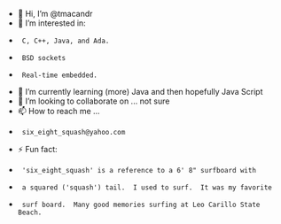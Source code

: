 - 👋 Hi, I’m @tmacandr
- 👀 I’m interested in:
-      C, C++, Java, and Ada.
-      BSD sockets
-      Real-time embedded.
- 🌱 I’m currently learning (more) Java and then hopefully Java Script
- 💞️ I’m looking to collaborate on ... not sure
- 📫 How to reach me ...
-      six_eight_squash@yahoo.com
- ⚡ Fun fact:
-      'six_eight_squash' is a reference to a 6' 8" surfboard with
-      a squared ('squash') tail.  I used to surf.  It was my favorite
-      surf board.  Many good memories surfing at Leo Carillo State Beach.

<!---
tmacandr/tmacandr is a ✨ special ✨ repository because its `README.md` (this file) appears on your GitHub profile.
You can click the Preview link to take a look at your changes.
--->
